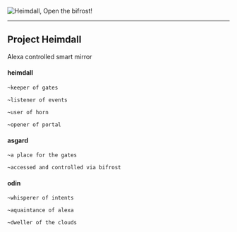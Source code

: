 ![Heimdall, Open the bifrost!](https://github.com/sudeepv5/heimdall-mirror/master/asgard/sif/words.png "*thunders*")

----
## Project Heimdall

Alexa controlled smart mirror


#### heimdall
`~keeper of gates`

`~listener of events`

`~user of horn`

`~opener of portal`


#### asgard
`~a place for the gates`

`~accessed and controlled via bifrost`


#### odin
`~whisperer of intents `

`~aquaintance of alexa`

`~dweller of the clouds`

